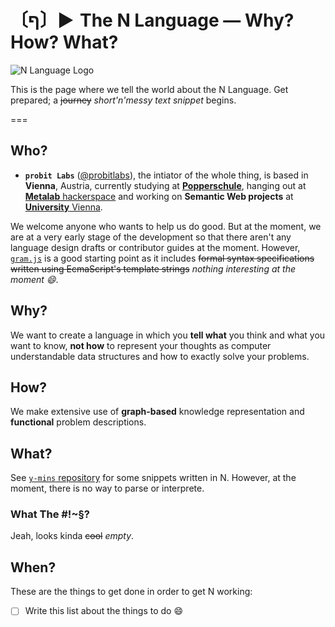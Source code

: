 # 〔ף〕► The N Language — Why? How? What?
![N Language Logo](https://avatars0.githubusercontent.com/u/16749774)

This is the page where we tell the world about the N Language. Get prepared; a ~~journey~~ *short'n'messy text snippet* begins.

===

## Who?

- **`probit Labs`** ([@probitlabs](//github.com/probitlabs)), the intiator of the whole thing, is based in **Vienna**, Austria, currently studying at [**Popperschule**](https://www.popperschule.at/), hanging out at [**Metalab** hackerspace](https://metalab.at/) and working on **Semantic Web projects** at [**University** Vienna](http://www.univie.ac.at/).

We welcome anyone who wants to help us do good. But at the moment, we are at a very early stage of the development so that there aren't any language design drafts or contributor guides at the moment. However, [`gram.js`](//github.com/n-lang/n.js/blob/master/src/gram.js) is a good starting point as it includes ~~formal syntax specifications written using EcmaScript's template strings~~ *nothing interesting at the moment :smile:*.

## Why?

We want to create a language in which you **tell what** you think and what you want to know, **not how** to represent your thoughts as computer understandable data structures and how to exactly solve your problems.

## How?

We make extensive use of **graph-based** knowledge representation and **functional** problem descriptions.

## What?

See [`y-mins` repository](//github.com/n-lang/y-mins/) for some snippets written in N. However, at the moment, there is no way to parse or interprete.

### What The #!~§?

Jeah, looks kinda ~~cool~~ *empty*.

## When?

These are the things to get done in order to get N working:

+ [ ] Write this list about the things to do :smile:
